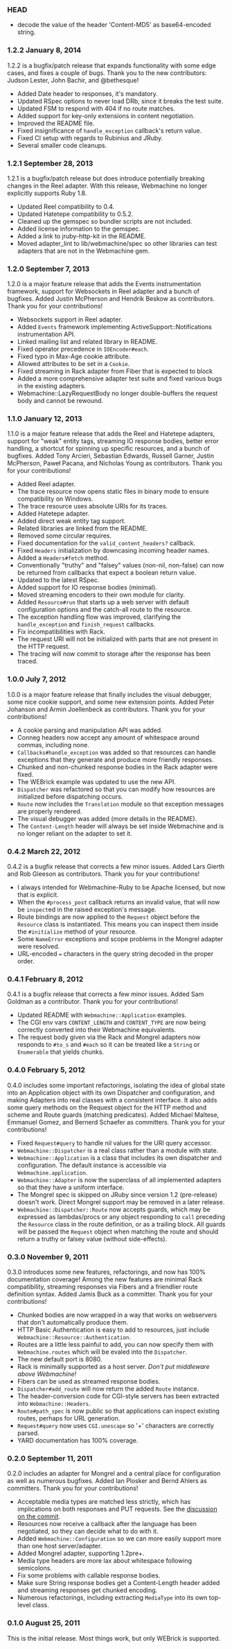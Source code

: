 ### HEAD

* decode the value of the header 'Content-MD5' as base64-encoded string.

### 1.2.2 January 8, 2014

1.2.2 is a bugfix/patch release that expands functionality with some edge
cases, and fixes a couple of bugs. Thank you to the new contributors:
Judson Lester, John Bachir, and @bethesque!

* Added Date header to responses, it's mandatory.
* Updated RSpec options to never load DRb, since it breaks the test suite.
* Updated FSM to respond with 404 if no route matches.
* Added support for key-only extensions in content negotiation.
* Improved the README file.
* Fixed insignificance of `handle_exception` callback's return value.
* Fixed CI setup with regards to Rubinius and JRuby.
* Several smaller code cleanups.

### 1.2.1 September 28, 2013

1.2.1 is a bugfix/patch release but does introduce potentially
breaking changes in the Reel adapter. With this release, Webmachine no
longer explicitly supports Ruby 1.8.

* Updated Reel compatibility to 0.4.
* Updated Hatetepe compatibility to 0.5.2.
* Cleaned up the gemspec so bundler scripts are not included.
* Added license information to the gemspec.
* Added a link to jruby-http-kit in the README.
* Moved adapter_lint to lib/webmachine/spec so other libraries can
  test adapters that are not in the Webmachine gem.

### 1.2.0 September 7, 2013

1.2.0 is a major feature release that adds the Events instrumentation
framework, support for Websockets in Reel adapter and a bunch of bugfixes.
Added Justin McPherson and Hendrik Beskow as contributors. Thank you
for your contributions!

* Websockets support in Reel adapter.
* Added `Events` framework implementing ActiveSupport::Notifications
  instrumentation API.
* Linked mailing list and related library in README.
* Fixed operator precedence in `IOEncoder#each`.
* Fixed typo in Max-Age cookie attribute.
* Allowed attributes to be set in a `Cookie`.
* Fixed streaming in Rack adapter from Fiber that is expected
  to block
* Added a more comprehensive adapter test suite and fixed various bugs
  in the existing adapters.
* Webmachine::LazyRequestBody no longer double-buffers the request
  body and cannot be rewound.

### 1.1.0 January 12, 2013

1.1.0 is a major feature release that adds the Reel and Hatetepe
adapters, support for "weak" entity tags, streaming IO response
bodies, better error handling, a shortcut for spinning up specific
resources, and a bunch of bugfixes. Added Tony Arcieri, Sebastian
Edwards, Russell Garner, Justin McPherson, Paweł Pacana, and Nicholas
Young as contributors. Thank you for your contributions!

* Added Reel adapter.
* The trace resource now opens static files in binary mode to ensure
  compatibility on Windows.
* The trace resource uses absolute URIs for its traces.
* Added Hatetepe adapter.
* Added direct weak entity tag support.
* Related libraries are linked from the README.
* Removed some circular requires.
* Fixed documentation for the `valid_content_headers?` callback.
* Fixed `Headers` initialization by downcasing incoming header names.
* Added a `Headers#fetch` method.
* Conventionally "truthy" and "falsey" values (non-nil, non-false) can
  now be returned from callbacks that expect a boolean return value.
* Updated to the latest RSpec.
* Added support for IO response bodies (minimal).
* Moved streaming encoders to their own module for clarity.
* Added `Resource#run` that starts up a web server with default
  configuration options and the catch-all route to the resource.
* The exception handling flow was improved, clarifying the
  `handle_exception` and `finish_request` callbacks.
* Fix incompatibilities with Rack.
* The request URI will not be initialized with parts that are not
  present in the HTTP request.
* The tracing will now commit to storage after the response has been
  traced.

### 1.0.0 July 7, 2012

1.0.0 is a major feature release that finally includes the visual
debugger, some nice cookie support, and some new extension
points. Added Peter Johanson and Armin Joellenbeck as
contributors. Thank you for your contributions!

* A cookie parsing and manipulation API was added.
* Conneg headers now accept any amount of whitespace around commas,
  including none.
* `Callbacks#handle_exception` was added so that resources can handle
  exceptions that they generate and produce more friendly responses.
* Chunked and non-chunked response bodies in the Rack adapter were
  fixed.
* The WEBrick example was updated to use the new API.
* `Dispatcher` was refactored so that you can modify how resources
  are initialized before dispatching occurs.
* `Route` now includes the `Translation` module so that exception
  messages are properly rendered.
* The visual debugger was added (more details in the README).
* The `Content-Length` header will always be set inside Webmachine and
  is no longer reliant on the adapter to set it.

### 0.4.2 March 22, 2012

0.4.2 is a bugfix release that corrects a few minor issues. Added Lars
Gierth and Rob Gleeson as contributors. Thank you for your
contributions!

* I always intended for Webmachine-Ruby to be Apache licensed, but now
  that is explicit.
* When the `#process_post` callback returns an invalid value, that
  will now be `inspect`ed in the raised exception's message.
* Route bindings are now applied to the `Request` object before the
  `Resource` class is instantiated. This means you can inspect them
  inside the `#initialize` method of your resource.
* Some `NameError` exceptions and scope problems in the Mongrel
  adapter were resolved.
* URL-encoded `=` characters in the query string decoded in the proper
  order.

### 0.4.1 February 8, 2012

0.4.1 is a bugfix release that corrects a few minor issues. Added Sam
Goldman as a contributor. Thank you for your contributions!

* Updated README with `Webmachine::Application` examples.
* The CGI env vars `CONTENT_LENGTH` and `CONTENT_TYPE` are now being
  correctly converted into their Webmachine equivalents.
* The request body given via the Rack and Mongrel adapters now
  responds to `#to_s` and `#each` so it can be treated like a `String`
  or `Enumerable` that yields chunks.

### 0.4.0 February 5, 2012

0.4.0 includes some important refactorings, isolating the idea of
global state into an Application object with its own Dispatcher and
configuration, and making Adapters into real classes with a consistent
interface. It also adds some query methods on the Request object for
the HTTP method and scheme and Route guards (matching predicates).
Added Michael Maltese, Emmanuel Gomez, and Bernerd Schaefer as
committers. Thank you for your contributions!

* Fixed `Request#query` to handle nil values for the URI query accessor.
* `Webmachine::Dispatcher` is a real class rather than a module with
  state.
* `Webmachine::Application` is a class that includes its own
  dispatcher and configuration. The default instance is accessible via
  `Webmachine.application`.
* `Webmachine::Adapter` is now the superclass of all implemented
  adapters so that they have a uniform interface.
* The Mongrel spec is skipped on JRuby since version 1.2 (pre-release)
  doesn't work. Direct Mongrel support may be removed in a later
  release.
* `Webmachine::Dispatcher::Route` now accepts guards, which may be
  expressed as lambdas/procs or any object responding to `call`
  preceding the `Resource` class in the route definition, or as a
  trailing block. All guards will be passed the `Request` object when
  matching the route and should return a truthy or falsey value
  (without side-effects).

### 0.3.0 November 9, 2011

0.3.0 introduces some new features, refactorings, and now has 100%
documentation coverage! Among the new features are minimal Rack
compatibility, streaming responses via Fibers and a friendlier route
definition syntax. Added Jamis Buck as a committer. Thank you for your
contributions!

* Chunked bodies are now wrapped in a way that works on webservers
  that don't automatically produce them.
* HTTP Basic Authentication is easy to add to resources, just include
  `Webmachine::Resource::Authentication`.
* Routes are a little less painful to add, you can now specify them
  with `Webmachine.routes` which will be evaled into the `Dispatcher`.
* The new default port is 8080.
* Rack is minimally supported as a host server. _Don't put middleware
  above Webmachine!_
* Fibers can be used as streamed response bodies.
* `Dispatcher#add_route` will now return the added `Route` instance.
* The header-conversion code for CGI-style servers has been extracted
  into `Webmachine::Headers`.
* `Route#path_spec` is now public so that applications can inspect
  existing routes, perhaps for URL generation.
* `Request#query` now uses `CGI.unescape` so '+' characters are
  correctly parsed.
* YARD documentation has 100% coverage.

### 0.2.0 September 11, 2011

0.2.0 includes an adapter for Mongrel and a central place for
configuration as well as numerous bugfixes. Added Ian Plosker and
Bernd Ahlers as committers. Thank you for your contributions!

* Acceptable media types are matched less strictly, which has
  implications on both responses and PUT requests. See the
  [discussion on the commit](https://github.com/seancribbs/webmachine-ruby/commit/3686d0d9ff77fc98aff59f89478e9c6c18844ca1).
* Resources now receive a callback after the language has been
  negotiated, so they can decide what to do with it.
* Added `Webmachine::Configuration` so we can more easily support more
  than one host server/adapter.
* Added Mongrel adapter, supporting 1.2pre+.
* Media type headers are more lax about whitespace following
  semicolons.
* Fix some problems with callable response bodies.
* Make sure String response bodies get a Content-Length header added
  and streaming responses get chunked encoding.
* Numerous refactorings, including extracting `MediaType` into its own
  top-level class.

### 0.1.0 August 25, 2011

This is the initial release. Most things work, but only WEBrick is supported.
